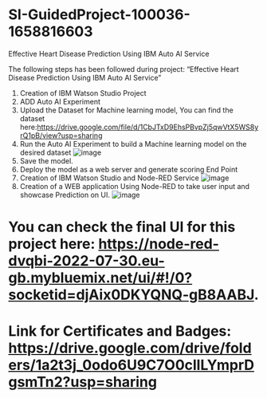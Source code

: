 # SI-GuidedProject-100036-1658816603
Effective Heart Disease Prediction Using IBM Auto AI Service

The following steps has been followed during project: “Effective Heart Disease Prediction Using IBM Auto AI Service”

1. Creation of IBM Watson Studio Project
2. ADD Auto AI Experiment 
3. Upload the Dataset for Machine learning model, You can find the dataset here:https://drive.google.com/file/d/1CbJTxD9EhsPBvpZj5qwVtX5WS8yrQ1pB/view?usp=sharing
4. Run the Auto AI Experiment to build a Machine learning model on the desired dataset
![image](https://user-images.githubusercontent.com/87877241/183177310-8cdbf738-25b5-4720-a638-e2115855c0f9.png)
5. Save the model.
6. Deploy the model as a web server and generate scoring End Point
7. Creation of IBM Watson Studio and Node-RED Service
![image](https://user-images.githubusercontent.com/87877241/183178085-8cc3e2ef-017d-4d7e-b407-31f35dfed34d.png)
8. Creation of a WEB application Using Node-RED to take user input and showcase Prediction on UI.
![image](https://user-images.githubusercontent.com/87877241/183178368-2a437886-2391-435c-b5eb-76efa3df9a30.png)
 
# You can check the final UI for this project here: https://node-red-dvqbi-2022-07-30.eu-gb.mybluemix.net/ui/#!/0?socketid=djAix0DKYQNQ-gB8AABJ.

# Link for Certificates and Badges: https://drive.google.com/drive/folders/1a2t3j_0odo6U9C7O0cllLYmprDgsmTn2?usp=sharing
